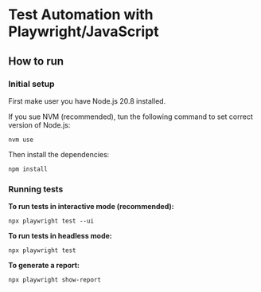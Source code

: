 # Test Automation with Playwright/JavaScript

## How to run

### Initial setup
First make user you have Node.js 20.8 installed. 

If you sue NVM (recommended), tun the following command to set correct version of Node.js:
```
nvm use
```

Then install the dependencies:
```
npm install
```

### Running tests

**To run tests in interactive mode (recommended):**
```
npx playwright test --ui
```

**To run tests in headless mode:**
```
npx playwright test
```

**To generate a report:**
```
npx playwright show-report

```
